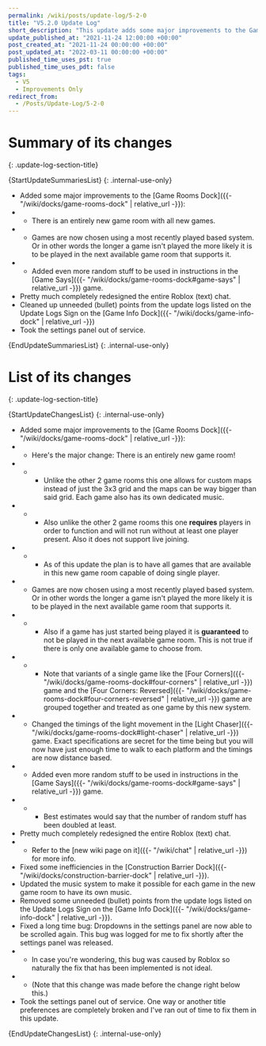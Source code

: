 ```yaml
---
permalink: /wiki/posts/update-log/5-2-0
title: "V5.2.0 Update Log"
short_description: "This update adds some major improvements to the Game Rooms Dock and redesigns the (text) chat used by the game."
update_published_at: "2021-11-24 12:00:00 +00:00"
post_created_at: "2021-11-24 00:00:00 +00:00"
post_updated_at: "2022-03-11 00:00:00 +00:00"
published_time_uses_pst: true
published_time_uses_pdt: false
tags:
  - V5
  - Improvements Only
redirect_from:
  - /Posts/Update-Log/5-2-0
---
```


# Summary of its changes
{: .update-log-section-title}

{StartUpdateSummariesList}
{: .internal-use-only}

* Added some major improvements to the [Game Rooms Dock]({{- "/wiki/docks/game-rooms-dock" | relative_url -}}):
* * There is an entirely new game room with all new games.
* * Games are now chosen using a most recently played based system. Or in other words the longer a game isn't played the more likely it is to be played in the next available game room that supports it.
* * Added even more random stuff to be used in instructions in the [Game Says]({{- "/wiki/docks/game-rooms-dock#game-says" | relative_url -}}) game.
* Pretty much completely redesigned the entire Roblox (text) chat.
* Cleaned up unneeded (bullet) points from the update logs listed on the Update Logs Sign on the [Game Info Dock]({{- "/wiki/docks/game-info-dock" | relative_url -}})
* Took the settings panel out of service.

{EndUpdateSummariesList}
{: .internal-use-only}

# List of its changes
{: .update-log-section-title}

{StartUpdateChangesList}
{: .internal-use-only}

* Added some major improvements to the [Game Rooms Dock]({{- "/wiki/docks/game-rooms-dock" | relative_url -}}):
* * Here's the major change: There is an entirely new game room!
* * * Unlike the other 2 game rooms this one allows for custom maps instead of just the 3x3 grid and the maps can be way bigger than said grid. Each game also has its own dedicated music.
* * * Also unlike the other 2 game rooms this one **requires** players in order to function and will not run without at least one player present. Also it does not support live joining.
* * * As of this update the plan is to have all games that are available in this new game room capable of doing single player.
* * Games are now chosen using a most recently played based system. Or in other words the longer a game isn't played the more likely it is to be played in the next available game room that supports it.
* * * Also if a game has just started being played it is **guaranteed** to not be played in the next available game room. This is not true if there is only one available game to choose from.
* * * Note that variants of a single game like the [Four Corners]({{- "/wiki/docks/game-rooms-dock#four-corners" | relative_url -}}) game and the [Four Corners: Reversed]({{- "/wiki/docks/game-rooms-dock#four-corners-reversed" | relative_url -}}) game are grouped together and treated as one game by this new system.
* * Changed the timings of the light movement in the [Light Chaser]({{- "/wiki/docks/game-rooms-dock#light-chaser" | relative_url -}}) game. Exact specifications are secret for the time being but you will now have just enough time to walk to each platform and the timings are now distance based.
* * Added even more random stuff to be used in instructions in the [Game Says]({{- "/wiki/docks/game-rooms-dock#game-says" | relative_url -}}) game.
* * * Best estimates would say that the number of random stuff has been doubled at least.
* Pretty much completely redesigned the entire Roblox (text) chat.
* * Refer to the [new wiki page on it]({{- "/wiki/chat" | relative_url -}}) for more info.
* Fixed some inefficiencies in the [Construction Barrier Dock]({{- "/wiki/docks/construction-barrier-dock" | relative_url -}}).
* Updated the music system to make it possible for each game in the new game room to have its own music.
* Removed some unneeded (bullet) points from the update logs listed on the Update Logs Sign on the [Game Info Dock]({{- "/wiki/docks/game-info-dock" | relative_url -}}).
* Fixed a long time bug: Dropdowns in the settings panel are now able to be scrolled again. This bug was logged for me to fix shortly after the settings panel was released.
* * In case you're wondering, this bug was caused by Roblox so naturally the fix that has been implemented is not ideal.
* * (Note that this change was made before the change right below this.)
* Took the settings panel out of service. One way or another title preferences are completely broken and I've ran out of time to fix them in this update.

{EndUpdateChangesList}
{: .internal-use-only}